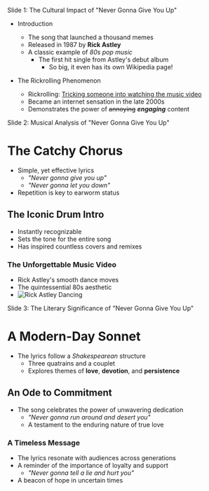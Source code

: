 Slide 1: The Cultural Impact of "Never Gonna Give You Up"

- Introduction
  - The song that launched a thousand memes
  - Released in 1987 by **Rick Astley**
  - A classic example of _80s pop music_
    - The first hit single from Astley's debut album
      - So big, it even has its own Wikipedia page!

- The Rickrolling Phenomenon
  - Rickrolling: [Tricking someone into watching the music video](https://en.wikipedia.org/wiki/Rickrolling)
  - Became an internet sensation in the late 2000s
  - Demonstrates the power of ~~annoying~~ **_engaging_** content

Slide 2: Musical Analysis of "Never Gonna Give You Up"

# The Catchy Chorus
- Simple, yet effective lyrics
  - _"Never gonna give you up"_
  - _"Never gonna let you down"_
- Repetition is key to earworm status

## The Iconic Drum Intro
- Instantly recognizable
- Sets the tone for the entire song
- Has inspired countless covers and remixes

### The Unforgettable Music Video
- Rick Astley's smooth dance moves
- The quintessential 80s aesthetic
- ![Rick Astley Dancing](https://i.imgur.com/djkXCDT.gif)

Slide 3: The Literary Significance of "Never Gonna Give You Up"

# A Modern-Day Sonnet
- The lyrics follow a _Shakespearean_ structure
  - Three quatrains and a couplet
  - Explores themes of **love**, **devotion**, and **persistence**

## An Ode to Commitment
- The song celebrates the power of unwavering dedication
  - _"Never gonna run around and desert you"_
  - A testament to the enduring nature of true love

### A Timeless Message
- The lyrics resonate with audiences across generations
- A reminder of the importance of loyalty and support
  - _"Never gonna tell a lie and hurt you"_
- A beacon of hope in uncertain times